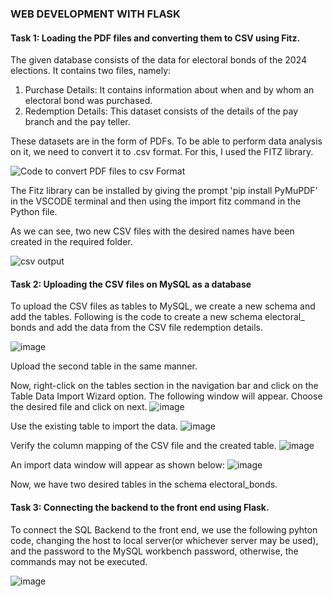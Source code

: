 ### WEB DEVELOPMENT WITH FLASK
#### Task 1: Loading the PDF files and converting them to CSV using Fitz.
The given database consists of the data for electoral bonds of the 2024 elections.
It contains two files, namely:
1. Purchase Details: It contains information about when and by whom an electoral bond was purchased.
2. Redemption Details: This dataset consists of the details of the pay branch and the pay teller.

These datasets are in the form of PDFs.
To be able to perform data analysis on it, we need to convert it to .csv format. For this, I used the FITZ library.

![Code to convert PDF files to csv Format](https://github.com/Nirjara07/DCC_Assignment4_23110220/assets/143330260/b5041364-ffaf-4a88-b1b8-f52abfc2cc2a)

The Fitz library can be installed by giving the prompt 'pip install PyMuPDF' in the VSCODE terminal and then using the import fitz command in the Python file.

As we can see, two new CSV files with the desired names have been created in the required folder.

![csv output](https://github.com/Nirjara07/DCC_Assignment4_23110220/assets/143330260/dd40e439-67ec-48c9-92a6-29a69254d272)


#### Task 2: Uploading the CSV files on MySQL as a database
To upload the CSV files as tables to MySQL, we create a new schema and add the tables.
Following is the code to create a new schema electoral_  bonds and add the data from the CSV file redemption details.

![image](https://github.com/Nirjara07/DCC_Assignment4_23110220/assets/143330260/5a970f9b-4e44-4820-9abc-dc957fe94529)

Upload the second table in the same manner.

Now, right-click on the tables section in the navigation bar and click on the Table Data Import Wizard option.
The following window will appear.
Choose the desired file and click on next.
![image](https://github.com/Nirjara07/DCC_Assignment4_23110220/assets/143330260/20bd4370-81ed-4218-b448-0ca161cd7661)

Use the existing table to import the data.
![image](https://github.com/Nirjara07/DCC_Assignment4_23110220/assets/143330260/08246710-9b89-44ef-81d6-1f9991f0004f)

Verify the column mapping of the CSV file and the created table.
![image](https://github.com/Nirjara07/DCC_Assignment4_23110220/assets/143330260/e7d9f333-83d3-4c0f-b742-4a0584538557)

An import data window will appear as shown below:
![image](https://github.com/Nirjara07/DCC_Assignment4_23110220/assets/143330260/e1a5fccc-4b5e-4215-b482-2cb4911aebcf)

Now, we have two desired tables in the schema electoral_bonds.

#### Task 3: Connecting the backend to the front end using Flask.

To connect the SQL Backend to the front end, we use the following pyhton code, changing the host to local server(or whichever server may be used), and the password to the MySQL workbench password, otherwise, the  commands may not be executed.

![image](https://github.com/Nirjara07/DCC_Assignment4_23110220/assets/143330260/b2955fc2-cf8c-4933-9c82-fbcc4e837bf1)




